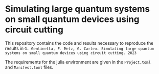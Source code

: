 # Simulating large quantum systems on small quantum devices using circuit cutting

This repository contains the code and results necessary to reproduce the results in
`G. Gentinetta, F. Metz, G. Carleo. Simulating large quantum systems on small quantum devices using circuit cutting. 2023`

The requirements for the julia environment are given in the `Project.toml` and `Manifest.toml` files. 
